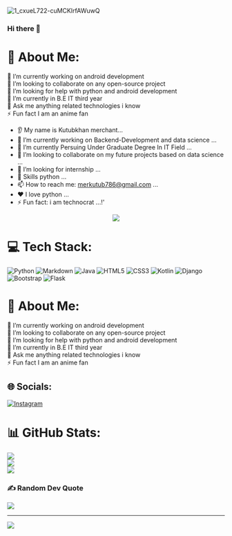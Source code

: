 
![1_cxueL722-cuMCKlrfAWuwQ](https://user-images.githubusercontent.com/80762335/194612206-da0c8f61-8c9d-4563-b466-56601b3e0aa4.gif)


### Hi there 👋
# 💫 About Me:
🔭 I’m currently working on android development<br>👯 I’m looking to collaborate on any open-source project<br>🤝 I’m looking for help with python and android development<br>🌱 I’m currently in B.E IT third year<br>💬 Ask me anything related technologies i know <br>⚡ Fun fact I am an anime fan

* 👂 My name is Kutubkhan merchant...
* 🔭 I’m currently working on Backend-Development and data science ...
* 🌱 I’m currently Persuing Under Graduate Degree In IT Field ...
* 🤝 I’m looking to collaborate on my future projects based on data science ...
* 🤔 I’m looking for internship ...
* 💬 Skills python  ...
* 📫 How to reach me: merkutub786@gmail.com ...
* ❤️ I love python ...
* ⚡ Fun fact: i am technocrat ...!'
 <p align="center">
<img src="https://user-images.githubusercontent.com/80762335/194613668-c1ef88c3-31a8-4ffb-bbe0-a7a59f8e2ed7.jpeg"/>
</p>


<!-- <p align="center">
  <img src="https://capsule-render.vercel.app/api?text=Hey Everyone!🕹️&animation=fadeIn&type=waving&color=gradient&height=100"/>
</p>
![1_Erk4NawQOHkf4wSN7JmB_A](
 -->
# 💻 Tech Stack:
![Python](https://img.shields.io/badge/python-3670A0?style=for-the-badge&logo=python&logoColor=ffdd54) ![Markdown](https://img.shields.io/badge/markdown-%23000000.svg?style=for-the-badge&logo=markdown&logoColor=white) ![Java](https://img.shields.io/badge/java-%23ED8B00.svg?style=for-the-badge&logo=java&logoColor=white) ![HTML5](https://img.shields.io/badge/html5-%23E34F26.svg?style=for-the-badge&logo=html5&logoColor=white) ![CSS3](https://img.shields.io/badge/css3-%231572B6.svg?style=for-the-badge&logo=css3&logoColor=white) ![Kotlin](https://img.shields.io/badge/kotlin-%230095D5.svg?style=for-the-badge&logo=kotlin&logoColor=white) ![Django](https://img.shields.io/badge/django-%23092E20.svg?style=for-the-badge&logo=django&logoColor=white) ![Bootstrap](https://img.shields.io/badge/bootstrap-%23563D7C.svg?style=for-the-badge&logo=bootstrap&logoColor=white) ![Flask](https://img.shields.io/badge/flask-%23000.svg?style=for-the-badge&logo=flask&logoColor=white) 


# 💫 About Me:
🔭 I’m currently working on android development<br>👯 I’m looking to collaborate on any open-source project<br>🤝 I’m looking for help with python and android development<br>🌱 I’m currently in B.E IT third year<br>💬 Ask me anything related technologies i know <br>⚡ Fun fact I am an anime fan


## 🌐 Socials:
[![Instagram](https://img.shields.io/badge/Instagram-%23E4405F.svg?logo=Instagram&logoColor=white)](https://instagram.com/trek_nerd_kutub) 



# 📊 GitHub Stats:
![](https://github-readme-stats.vercel.app/api?username=kutubkhan786&theme=dark&hide_border=false&include_all_commits=false&count_private=false)<br/>
![](https://github-readme-streak-stats.herokuapp.com/?user=kutubkhan786&theme=dark&hide_border=false)<br/>
![](https://github-readme-stats.vercel.app/api/top-langs/?username=kutubkhan786&theme=dark&hide_border=false&include_all_commits=false&count_private=false&layout=compact)

### ✍️ Random Dev Quote
![](https://quotes-github-readme.vercel.app/api?type=horizontal&theme=radical)

---
[![](https://visitcount.itsvg.in/api?id=kutubkhan786&icon=0&color=0)](https://visitcount.itsvg.in)

